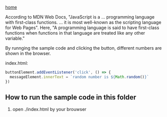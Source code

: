 [home](../README.md)

According to MDN Web Docs, "JavaScript is a ... programming language with first-class functions. ... it is most well-known as the scripting language for Web Pages". Here, "A programming language is said to have first-class functions when functions in that language are treated like any other variable."

By runnging the sample code and clicking the button, different numbers are shown in the browser.

index.html:
```js
buttonElement.addEventListener('click', () => {
  messageElement.innerText = `random number is ${Math.random()}`
})
```

## How to run the sample code in this folder
1. open ./index.html by your brouwser